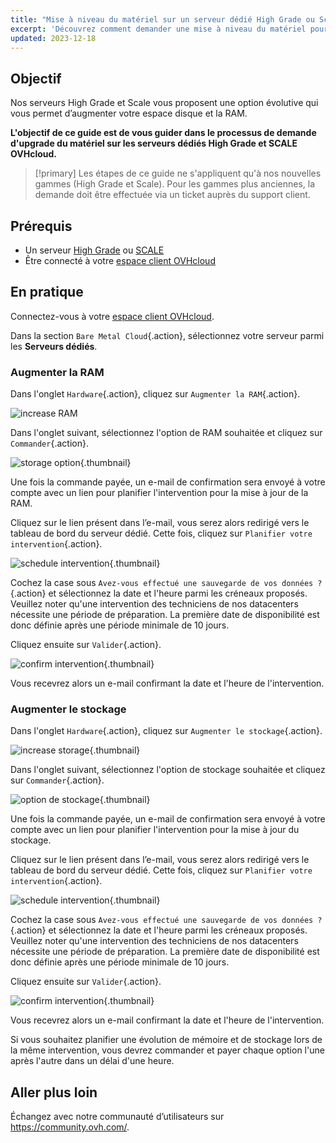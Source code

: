 ```yaml
---
title: "Mise à niveau du matériel sur un serveur dédié High Grade ou Scale"
excerpt: 'Découvrez comment demander une mise à niveau du matériel pour les gammes High Grade et SCALE via votre espace client'
updated: 2023-12-18
---
```


## Objectif

Nos serveurs High Grade et Scale vous proposent une option évolutive qui vous permet d’augmenter votre espace disque et la RAM.

**L'objectif de ce guide est de vous guider dans le processus de demande d'upgrade du matériel sur les serveurs dédiés High Grade et SCALE OVHcloud.**

> [!primary]
> Les étapes de ce guide ne s'appliquent qu'à nos nouvelles gammes (High Grade et Scale). Pour les gammes plus anciennes, la demande doit être effectuée via un ticket auprès du support client.

## Prérequis

- Un serveur [High Grade](https://www.ovhcloud.com/fr/bare-metal/high-grade/) ou [SCALE](https://www.ovhcloud.com/fr/bare-metal/scale/)
- Être connecté à votre [espace client OVHcloud](https://www.ovh.com/auth/?action=gotomanager&from=https://www.ovh.com/fr/&ovhSubsidiary=FR)

## En pratique

Connectez-vous à votre [espace client OVHcloud](https://www.ovh.com/auth/?action=gotomanager&from=https://www.ovh.com/fr/&ovhSubsidiary=FR).

Dans la section `Bare Metal Cloud`{.action}, sélectionnez votre serveur parmi les **Serveurs dédiés**. 

### Augmenter la RAM

Dans l'onglet `Hardware`{.action}, cliquez sur `Augmenter la RAM`{.action}.

![increase RAM](images/increaseram.png)

Dans l'onglet suivant, sélectionnez l'option de RAM souhaitée et cliquez sur `Commander`{.action}.

![storage option](images/selectram.png){.thumbnail}

Une fois la commande payée, un e-mail de confirmation sera envoyé à votre compte avec un lien pour planifier l'intervention pour la mise à jour de la RAM.

Cliquez sur le lien présent dans l’e-mail, vous serez alors redirigé vers le tableau de bord du serveur dédié. Cette fois, cliquez sur `Planifier votre intervention`{.action}.

![schedule intervention](images/ramintervention.png){.thumbnail}

Cochez la case sous `Avez-vous effectué une sauvegarde de vos données ?`{.action} et sélectionnez la date et l'heure parmi les créneaux proposés. Veuillez noter qu'une intervention des techniciens de nos datacenters nécessite une période de préparation. La première date de disponibilité est donc définie après une période minimale de 10 jours.

Cliquez ensuite sur `Valider`{.action}.

![confirm intervention](images/ramconfirm.png){.thumbnail}

Vous recevrez alors un e-mail confirmant la date et l'heure de l'intervention.

### Augmenter le stockage

Dans l'onglet `Hardware`{.action}, cliquez sur `Augmenter le stockage`{.action}.

![increase storage](images/increasestorage.png){.thumbnail}

Dans l'onglet suivant, sélectionnez l'option de stockage souhaitée et cliquez sur `Commander`{.action}.

![option de stockage](images/selectstorage.png){.thumbnail}

Une fois la commande payée, un e-mail de confirmation sera envoyé à votre compte avec un lien pour planifier l'intervention pour la mise à jour du stockage.

Cliquez sur le lien présent dans l’e-mail, vous serez alors redirigé vers le tableau de bord du serveur dédié. Cette fois, cliquez sur `Planifier votre intervention`{.action}.

![schedule intervention](images/storageintervention.png){.thumbnail}

Cochez la case sous `Avez-vous effectué une sauvegarde de vos données ?`{.action} et sélectionnez la date et l'heure parmi les créneaux proposés. Veuillez noter qu'une intervention des techniciens de nos datacenters nécessite une période de préparation. La première date de disponibilité est donc définie après une période minimale de 10 jours.

Cliquez ensuite sur `Valider`{.action}.

![confirm intervention](images/confirmintervention.png){.thumbnail}

Vous recevrez alors un e-mail confirmant la date et l'heure de l'intervention.

Si vous souhaitez planifier une évolution de mémoire et de stockage lors de la même intervention, vous devrez commander et payer chaque option l'une après l'autre dans un délai d'une heure.

## Aller plus loin

Échangez avec notre communauté d’utilisateurs sur <https://community.ovh.com/>.